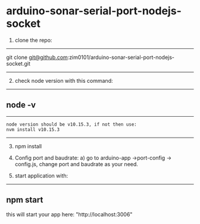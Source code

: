# arduino-sonar-serial-port-nodejs-socket


1. clone the repo:
---------------------------

git clone git@github.com:zim0101/arduino-sonar-serial-port-nodejs-socket.git

---------------------------
2. check node version with this command:
---------------------------
node -v
---------------------------

   
---------------------------
    node version should be v10.15.3, if not then use:
    nvm install v10.15.3
---------------------------
3. npm install

4. Config port and baudrate:
    a) go to arduino-app ->port-config -> config.js, change port and baudrate as your need.

5. start application with: 
---------------------------
npm start
---------------------------

   this will start your app here: "http://localhost:3006"
